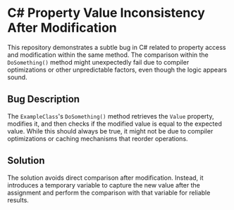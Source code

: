 # C# Property Value Inconsistency After Modification

This repository demonstrates a subtle bug in C# related to property access and modification within the same method.  The comparison within the `DoSomething()` method might unexpectedly fail due to compiler optimizations or other unpredictable factors, even though the logic appears sound.

## Bug Description

The `ExampleClass`'s `DoSomething()` method retrieves the `Value` property, modifies it, and then checks if the modified value is equal to the expected value. While this should always be true, it might not be due to compiler optimizations or caching mechanisms that reorder operations.

## Solution

The solution avoids direct comparison after modification. Instead, it introduces a temporary variable to capture the new value after the assignment and perform the comparison with that variable for reliable results.